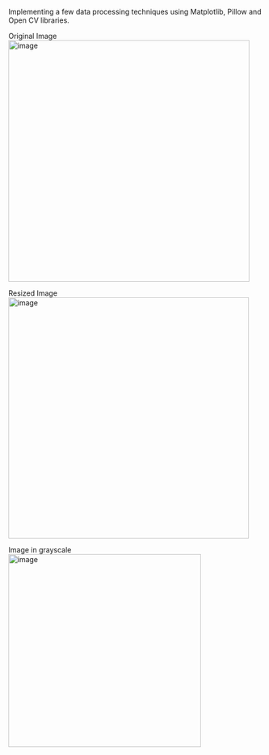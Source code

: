 Implementing a few data processing techniques using Matplotlib, Pillow and Open CV libraries. 

Original Image
<img width="477" alt="image" src="https://user-images.githubusercontent.com/43040456/219950592-e7ac010d-89e3-43c8-a868-efa30690450d.png">

Resized Image
<img width="476" alt="image" src="https://user-images.githubusercontent.com/43040456/219950636-558dffcf-24b1-49af-8e3b-1075363787a9.png">

Image in grayscale
<img width="381" alt="image" src="https://user-images.githubusercontent.com/43040456/219950705-d1c8d66c-d7d4-411d-951e-3fd224068ff0.png">


